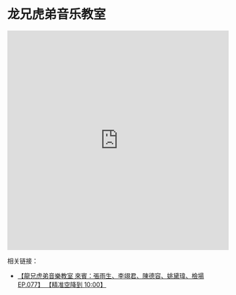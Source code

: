 # 龙兄虎弟音乐教室

<iframe src="https://player.bilibili.com/player.html?isOutside=true&aid=113173260668286&bvid=BV17AtBeYEAA&cid=25942229351&p=1&high_quality=1&danmaku=0&autoplay=0&t=600" allowfullscreen="allowfullscreen" width="100%" height="500" scrolling="no" frameborder="0" sandbox="allow-top-navigation allow-same-origin allow-forms allow-scripts"></iframe>

相关链接：

-   [【龍兄虎弟音樂教室 來賓：張雨生、李翊君、陳德容、姚黛瑋、檢場 EP.077】 【精准空降到 10:00】](https://www.bilibili.com/video/BV17AtBeYEAA/?share_source=copy_web&vd_source=fad40f97dea8d113ff02fe4f125b5f0d&t=600)
